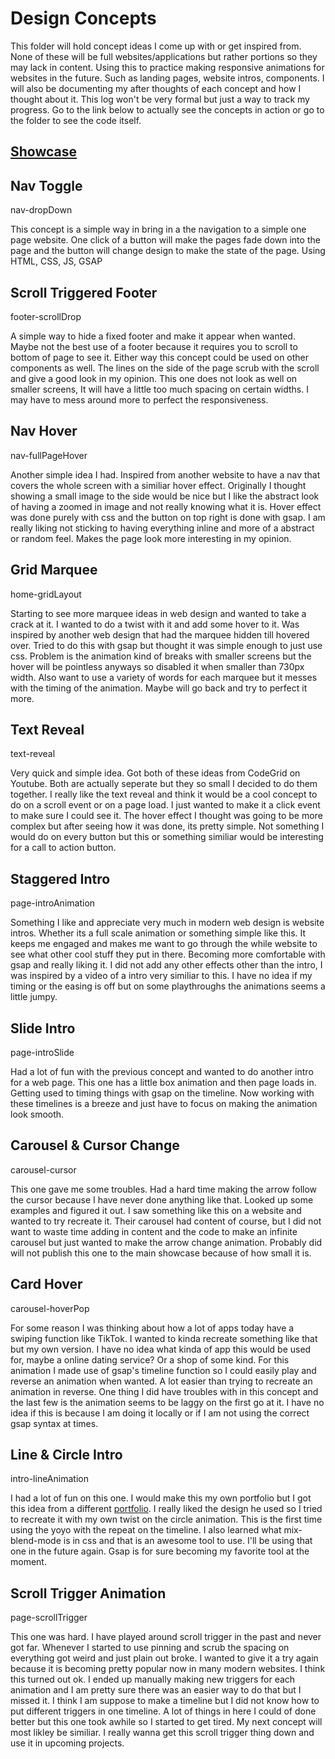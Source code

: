# Design Concepts

This folder will hold concept ideas I come up with or get inspired from.
None of these will be full websites/applications but rather portions so they may lack in content.
Using this to practice making responsive animations for websites in the future. Such as landing pages, website intros, components. I will also be documenting my after thoughts of each concept and how I thought about it. This log won't be very formal but just a way to track my progress. Go to the link below to actually see the concepts in action or go to the folder to see the code itself.

## [Showcase](https://masej.github.io/Concepts/)


## Nav Toggle
nav-dropDown

This concept is a simple way in bring in a the navigation to a simple one page website. One click of a button will make the pages fade down into the page and the button will change design to make the state of the page. 
Using HTML, CSS, JS, GSAP

## Scroll Triggered Footer
footer-scrollDrop

A simple way to hide a fixed footer and make it appear when wanted. Maybe not the best use of a footer because it requires you to scroll to bottom of page to see it. Either way this concept could be used on other components as well. The lines on the side of the page scrub with the scroll and give a good look in my opinion. This one does not look as well on smaller screens, It will have a little too much spacing on certain widths. I may have to mess around more to perfect the responsiveness. 

## Nav Hover
nav-fullPageHover

Another simple idea I had. Inspired from another website to have a nav that covers the whole screen with a similiar hover effect. Originally I thought showing a small image to the side would be nice but I like the abstract look of having a zoomed in image and not really knowing what it is.
Hover effect was done purely with css and the button on top right is done with gsap. I am really liking not sticking to having everything inline and more of a abstract or random feel. Makes the page look more interesting in my opinion. 

## Grid Marquee
home-gridLayout

Starting to see more marquee ideas in web design and wanted to take a crack at it. I wanted to do a twist with it and add some hover to it. Was inspired by another web design that had the marquee hidden till hovered over. Tried to do this with gsap but thought it was simple enough to just use css. Problem is the animation kind of breaks with smaller screens but the hover will be pointless anyways so disabled it when smaller than 730px width. Also want to use a variety of words for each marquee but it messes with the timing of the animation. Maybe will go back and try to perfect it more.

## Text Reveal
text-reveal

Very quick and simple idea. Got both of these ideas from CodeGrid on Youtube. Both are actually seperate but they so small I decided to do them together. I really like the text reveal and think it would be a cool concept to do on a scroll event or on a page load. I just wanted to make it a click event to make sure I could see it. The hover effect I thought was going to be more complex but after seeing how it was done, its pretty simple. Not something I would do on every button but this or something similiar would be interesting for a call to action button. 

## Staggered Intro
page-introAnimation

Something I like and appreciate very much in modern web design is website intros. Whether its a full scale animation or something simple like this. It keeps me engaged and makes me want to go through the while website to see what other cool stuff they put in there. Becoming more comfortable with gsap and really liking it. I did not add any other effects other than the intro, I was inspired by a video of a intro very similiar to this. I have no idea if my timing or the easing is off but on some playthroughs the animations seems a little jumpy. 

## Slide Intro
page-introSlide

Had a lot of fun with the previous concept and wanted to do another intro for a web page. This one has a little box animation and then page loads in. Getting used to timing things with gsap on the timeline. Now working with these timelines is a breeze and just have to focus on making the animation look smooth. 


## Carousel & Cursor Change
carousel-cursor

This one gave me some troubles. Had a hard time making the arrow follow the cursor because I have never done anything like that. Looked up some examples and figured it out. I saw something like this on a website and wanted to try recreate it. Their carousel had content of course, but I did not want to waste time adding in content and the code to make an infinite carousel but just wanted to make the arrow change animation. Probably did will not publish this one to the main showcase because of how small it is. 

## Card Hover
carousel-hoverPop

For some reason I was thinking about how a lot of apps today have a swiping function like TikTok. I wanted to kinda recreate something like that but my own version. I have no idea what kinda of app this would be used for, maybe a online dating service? Or a shop of some kind. For this animation I made use of gsap's timeline function so I could easily play and reverse an animation when wanted. A lot easier than trying to recreate an animation in reverse. One thing I did have troubles with in this concept and the last few is the animation seems to be laggy on the first go at it. I have no idea if this is because I am doing it locally or if I am not using the correct gsap syntax at times. 

## Line & Circle Intro
intro-lineAnimation

I had a lot of fun on this one. I would make this my own portfolio but I got this idea from a different [portfolio](https://brunoarizio.com/). I really liked the design he used so I tried to recreate it with my own twist on the circle animation. This is the first time using the yoyo with the repeat on the timeline. I also learned what mix-blend-mode is in css and that is an awesome tool to use. I'll be using that one in the future again. Gsap is for sure becoming my favorite tool at the moment.

## Scroll Trigger Animation
page-scrollTrigger

This one was hard. I have played around scroll trigger in the past and never got far. Whenever I started to use pinning and scrub the spacing on everything got weird and just plain out broke. I wanted to give it a try again because it is becoming pretty popular now in many modern websites. I think this turned out ok. I ended up manually making new triggers for each animation and I am pretty sure there was an easier way to do that but I missed it. I think I am suppose to make a timeline but I did not know how to put different triggers in one timeline. A lot of things in here I could of done better but this one took awhile so I started to get tired. My next concept will most likley be similiar. I really wanna get this scroll trigger thing down and use it in upcoming projects. 